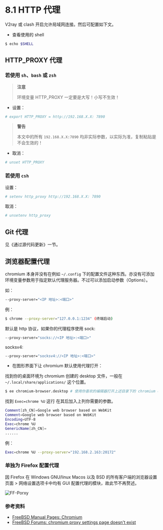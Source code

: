 # 8.1 HTTP 代理

V2ray 或 clash 开启允许局域网连接。然后可配置如下文。

- 查看使用的 shell

```sh
$ echo $SHELL
```

## HTTP_PROXY 代理

### 若使用 `sh`、`bash` 或 `zsh`
  
>**注意**
>
>环境变量 HTTP_PROXY 一定要是大写！小写不生效！
  
- 设置：

```sh
# export HTTP_PROXY = http://192.168.X.X: 7890
```

>**警告**
>
>本文中的所有 `192.168.X.X:7890` 均非实际参数，以实际为准，复制粘贴是不会生效的！

- 取消：

```sh
# unset HTTP_PROXY
```


### 若使用 `csh`

设置：

```sh
# setenv http_proxy http://192.168.X.X: 7890
```

取消：

```sh
# unsetenv http_proxy
```

## Git 代理

见《通过源代码更新》一节。

## 浏览器配置代理

chromium 本身并没有在例如 `~/.config` 下的配置文件这种东西。亦没有可添加环境变量参数用于指定默认代理服务器。不过可以添加启动参数（Options）。

如：

```sh
--proxy-server="<IP 地址>:<端口>"
```

例：

```sh
$ chrome --proxy-server="127.0.0.1:1234" (终端启动)
```

默认是 http 协议，如果你的代理程序使用 sock:

```sh
--proxy-server="socks://<IP 地址>:<端口>"
```

socksv4:

```sh
--proxy-server="socksv4://<IP 地址>:<端口>"
```

- 在图形界面下让 chromium 默认使用代理打开：

找到你的桌面环境为 chromium 创建的 desktop 文件，一般在 `~/.local/share/applications/` 这个位置。

```sh
$ ee chromium-browser.desktop # 使用你喜欢的编辑器打开上述目录下的 chromium desktop 文件
```

找到 `Exec=chrome %U` 这行 在其后加入上列你需要的参数。

```sh
Comment[zh_CN]=Google web browser based on WebKit
Comment=Google web browser based on WebKit
Encoding=UTF-8
Exec=chrome %U
GenericName[zh_CN]=
......
```

例：

```sh
Exec=chrome %U --proxy-server="192.168.2.163:20172"
```

### 单独为 Firefox 配置代理

因 Firefox 在 Windows GNU/linux Macos 以及 BSD 的所有客户端的浏览器设置页面 > 网络设置选项卡中均有 GUI 配置代理的模块，故此节不再赘述。

![FF-Porxy](../.gitbook/assets/FF-Proxy.png)

### 参考资料

- [FreeBSD Manual Pages: Chromium](https://man.freebsd.org/cgi/man.cgi?query=chrome&apropos=0&sektion=0&manpath=FreeBSD+13.2-RELEASE+and+Ports&arch=default&format=html)
- [FreeBSD Forums: chromium proxy settings page doesn't exist](https://forums.freebsd.org/threads/chromium-proxy-settings-page-doesnt-exist.31927/)
